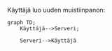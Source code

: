 Käyttäjä luo uuden muistiinpanon:

```mermaid
graph TD;
    Käyttäjä-->Serveri;

    Serveri-->Käyttäjä
```
